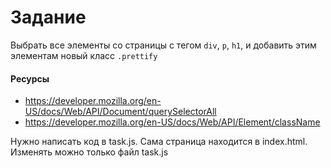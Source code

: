 # Задание

Выбрать все элементы со страницы с тегом ```div```, ```p```, ```h1```, и добавить этим элементам новый класс ```.prettify```

#### Ресурсы
* https://developer.mozilla.org/en-US/docs/Web/API/Document/querySelectorAll
* https://developer.mozilla.org/en-US/docs/Web/API/Element/className

Нужно написать код в task.js. Сама страница находится в index.html. Изменять можно только файл task.js
